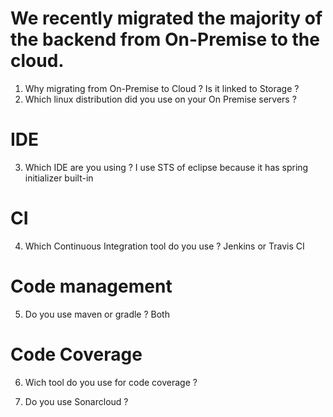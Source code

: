 # We recently migrated the majority of the backend from On-Premise to the cloud.
 1) Why migrating from On-Premise to Cloud ? Is it linked to Storage ?
 2) Which linux distribution did you use on your On Premise servers ?


# IDE
 3) Which IDE are you using ? I use STS of eclipse because it has spring initializer built-in
 
 
# CI
 4) Which Continuous Integration tool do you use ? Jenkins or Travis CI
 
# Code management
 5) Do you use maven or gradle ? Both
 
# Code Coverage
 6) Wich tool do you use for code coverage ? 
 
 7) Do you use Sonarcloud ?
 

